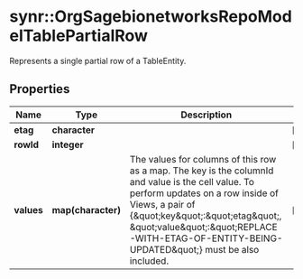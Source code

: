 # synr::OrgSagebionetworksRepoModelTablePartialRow

Represents a single partial row of a TableEntity.

## Properties
Name | Type | Description | Notes
------------ | ------------- | ------------- | -------------
**etag** | **character** |  | [optional] 
**rowId** | **integer** |  | [optional] 
**values** | **map(character)** | The values for columns of this row as a map. The key is the columnId and value is the cell value. To perform updates on a row inside of Views, a pair of {\&quot;key\&quot;:\&quot;etag\&quot;, \&quot;value\&quot;:\&quot;REPLACE-WITH-ETAG-OF-ENTITY-BEING-UPDATED\&quot;} must be also included. | [optional] 


